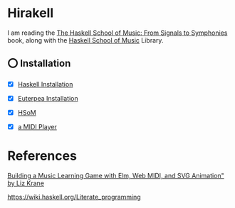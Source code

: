 # Hirakell

I am reading the [The Haskell School of Music: From Signals to Symphonies](https://www.semanticscholar.org/paper/The-Haskell-School-of-Music%3A-From-Signals-to-Hudak-Quick/a94ae33af9bef98ac2cfb0a29c0e2b3f514f1a4c) book, along with the [Haskell School of Music](https://github.com/Euterpea/HSoM) Library.

## :o: Installation

- [x] [Haskell Installation](docs/README.md#a-ghcup)

- [x] [Euterpea Installation](docs/README.md#b-euterpea-module-library)

- [x] [HSoM](docs/README.md#ab-hsom-module-library-optional)

- [x] [a MIDI Player](docs/README.md#o-midi-player)



# References


[Building a Music Learning Game with Elm, Web MIDI, and SVG Animation" by Liz Krane](https://www.youtube.com/watch?v=XsV3EK2cFJU)

https://wiki.haskell.org/Literate_programming
